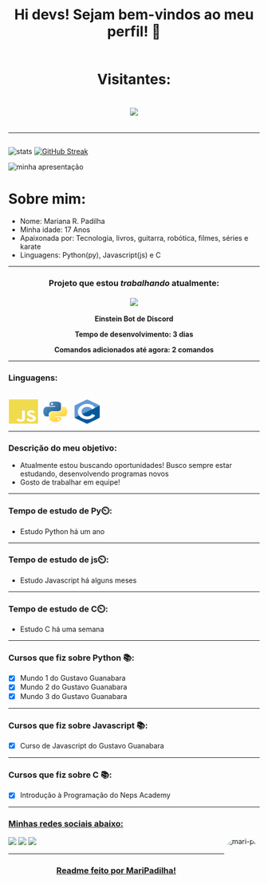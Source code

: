 <h1 align="center"
    <p>
Hi devs! Sejam bem-vindos ao meu perfil! 👋
<br>
<br>
<p align="center">Visitantes:</p>
<p align="center"><img align="center"src="https://profile-counter.glitch.me/MariPadilha/count.svg"/></p>
   </p><hr>
   
</h1>

![stats](https://github-readme-stats.vercel.app/api?username=MariPadilha&show_icons=true&theme=tokyonight)
[![GitHub Streak](http://github-readme-streak-stats.herokuapp.com?user=MariPadilha&theme=tokyonight)](https://git.io/streak-stats)

![minha apresentação](https://img.shields.io/static/v1?label=SOBRE-MIM&message=GITHUB&color=<COLOR>&style=<STYLE>&logo=<LOGO>)

# Sobre mim:
- Nome: Mariana R. Padilha
- Minha idade: 17 Anos
- Apaixonada por: Tecnologia, livros, guitarra, robótica, filmes, séries e karate
- Linguagens: Python(py), Javascript(js) e C
<hr>

<b><h3><p align="center">Projeto que estou *trabalhando* atualmente:</b></h3></p>

<h4 align="center">
    <img src="https://conteudo.imguol.com.br/c/entretenimento/c3/2017/11/24/albert-einstein-1511565360545_v2_3x4.jpg" width="250" heigth="250"/>
    <p>Einstein Bot de Discord</p>
    <p>Tempo de desenvolvimento: 3 dias</p>
    <p>Comandos adicionados até agora: 2 comandos</p>
<hr>

### Linguagens:
<div style="display: inline_block"><br>
  <img align="center" alt="Mari-Js" height="50" width="60" src="https://raw.githubusercontent.com/devicons/devicon/master/icons/javascript/javascript-plain.svg">
  <img align="center" alt="Mari-Python" height="50" width="60" src="https://raw.githubusercontent.com/devicons/devicon/master/icons/python/python-original.svg">
  <img align="center" alt="Mari-Python" height="50" width="60" src="https://raw.githubusercontent.com/devicons/devicon/master/icons/c/c-original.svg">

</div>
<hr>

### Descrição do meu objetivo:
- Atualmente estou buscando oportunidades! Busco sempre estar estudando, desenvolvendo programas novos
- Gosto de trabalhar em equipe!
<hr>

### Tempo de estudo de Py⏲️:
- Estudo Python há um ano
<hr>

### Tempo de estudo de js⏲️:
- Estudo Javascript há alguns meses
<hr>

### Tempo de estudo de C⏲️:
- Estudo C há uma semana
<hr>

### Cursos que fiz sobre Python 📚:

- [x] Mundo 1 do Gustavo Guanabara
- [x] Mundo 2 do Gustavo Guanabara
- [x] Mundo 3 do Gustavo Guanabara

<hr>
 
### Cursos que fiz sobre Javascript 📚:

- [x] Curso de Javascript do Gustavo Guanabara

<hr>

### Cursos que fiz sobre C 📚:

- [x] Introdução à Programação do Neps Academy

<hr>

<h3 align="left">
    <p><u> Minhas redes sociais abaixo: </u></p>
</h3>
<div> 
  <a href="https://instagram.com/mari.padilha.of" target="_blank"><img src="https://img.shields.io/badge/-Instagram-%23E4405F?style=for-the-badge&logo=instagram&logoColor=white" target="_blank"></a>
 <a href="https://discord.gg/zgKXnJEh" target="_blank"><img src="https://img.shields.io/badge/Discord-7289DA?style=for-the-badge&logo=discord&logoColor=white" target="_blank"></a> 
  <a href = "mailto:contatomari.475620@gmail.com"><img src="https://img.shields.io/badge/-Gmail-%23333?style=for-the-badge&logo=gmail&logoColor=white" target="_blank"></a>
  <img align="right" alt="mari-pic" height="150" style="border-radius:50px;" src="https://cdn.discordapp.com/attachments/970467681318887444/982506302506958879/Webp.net-gifmaker.gif?width=676&height=676">
</div>
</div>
<hr>
<h3 align="center">
    <p><u> Readme feito por MariPadilha! </u></p>
</h3>
